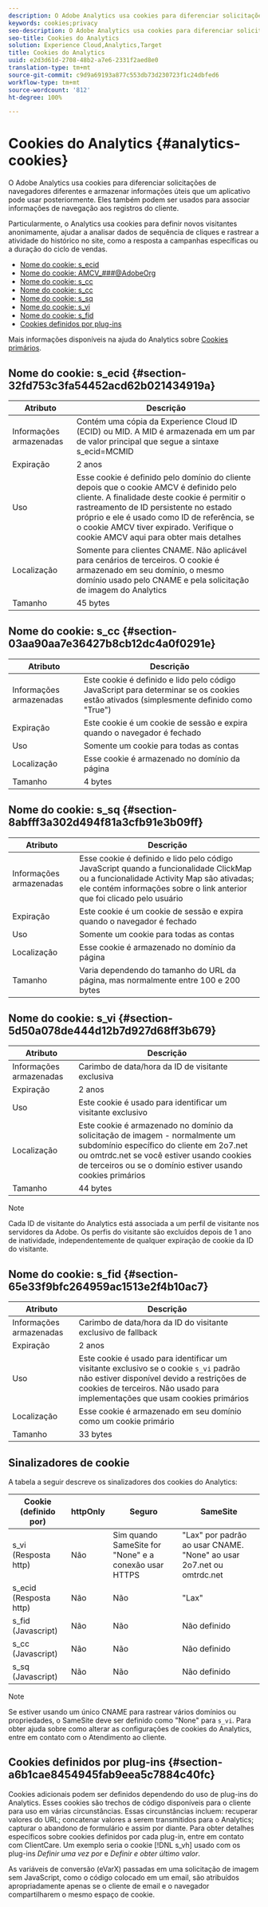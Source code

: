 ```yaml
---
description: O Adobe Analytics usa cookies para diferenciar solicitações de navegadores diferentes e armazenar informações úteis que um aplicativo pode usar posteriormente. Eles também podem ser usados para associar informações de navegação aos registros do cliente.
keywords: cookies;privacy
seo-description: O Adobe Analytics usa cookies para diferenciar solicitações de navegadores diferentes e armazenar informações úteis que um aplicativo pode usar posteriormente. Eles também podem ser usados para associar informações de navegação aos registros do cliente.
seo-title: Cookies do Analytics
solution: Experience Cloud,Analytics,Target
title: Cookies do Analytics
uuid: e2d3d61d-2708-48b2-a7e6-2331f2aed8e0
translation-type: tm+mt
source-git-commit: c9d9a69193a877c553db73d230723f1c24dbfed6
workflow-type: tm+mt
source-wordcount: '812'
ht-degree: 100%

---
```



# Cookies do Analytics {#analytics-cookies}

O Adobe Analytics usa cookies para diferenciar solicitações de navegadores diferentes e armazenar informações úteis que um aplicativo pode usar posteriormente. Eles também podem ser usados para associar informações de navegação aos registros do cliente.

Particularmente, o Analytics usa cookies para definir novos visitantes anonimamente, ajudar a analisar dados de sequência de cliques e rastrear a atividade do histórico no site, como a resposta a campanhas específicas ou a duração do ciclo de vendas.

* [Nome do cookie: s_ecid](../cookies/cookies-mc.md#section-32fd753c3fa54452acd62b021434919a)
* [Nome do cookie: AMCV_###@AdobeOrg](../cookies/cookies-mc.md#section-a12aa2a9296940ae82d8921b381b8fb0)
* [Nome do cookie: s_cc](../cookies/cookies-analytics.md#section-03aa90aa7e36427b8cb12dc4a0f0291e)
* [Nome do cookie: s_cc](../cookies/cookies-analytics.md#section-03aa90aa7e36427b8cb12dc4a0f0291e)
* [Nome do cookie: s_sq](../cookies/cookies-analytics.md#section-8abfff3a302d494f81a3cfb91e3b09ff)
* [Nome do cookie: s_vi](../cookies/cookies-analytics.md#section-5d50a078de444d12b7d927d68ff3b679)
* [Nome do cookie: s_fid](../cookies/cookies-analytics.md#section-65e33f9bfc264959ac1513e2f4b10ac7)
* [Cookies definidos por plug-ins](../cookies/cookies-analytics.md#section-a6b1cae8454945fab9eea5c7884c40fc)

Mais informações disponíveis na ajuda do Analytics sobre [Cookies primários](/help/interface/cookies/cookies-first-party.md).

## Nome do cookie: s_ecid {#section-32fd753c3fa54452acd62b021434919a}

| Atributo | Descrição |
|--- |--- |
| Informações armazenadas | Contém uma cópia da Experience Cloud ID (ECID) ou MID. A MID é armazenada em um par de valor principal que segue a sintaxe s_ecid=MCMID | `<ECID>` |
| Expiração | 2 anos |
| Uso | Esse cookie é definido pelo domínio do cliente depois que o cookie AMCV é definido pelo cliente. A finalidade deste cookie é permitir o rastreamento de ID persistente no estado próprio e ele é usado como ID de referência, se o cookie AMCV tiver expirado. Verifique o cookie AMCV aqui para obter mais detalhes |
| Localização | Somente para clientes CNAME. Não aplicável para cenários de terceiros. O cookie é armazenado em seu domínio, o mesmo domínio usado pelo CNAME e pela solicitação de imagem do Analytics |
| Tamanho | 45 bytes |

## Nome do cookie: s_cc {#section-03aa90aa7e36427b8cb12dc4a0f0291e}

| Atributo | Descrição |
|--- |--- |
| Informações armazenadas | Este cookie é definido e lido pelo código JavaScript para determinar se os cookies estão ativados (simplesmente definido como &quot;True&quot;) |
| Expiração | Este cookie é um cookie de sessão e expira quando o navegador é fechado |
| Uso | Somente um cookie para todas as contas |
| Localização | Esse cookie é armazenado no domínio da página |
| Tamanho | 4 bytes |

## Nome do cookie: s_sq {#section-8abfff3a302d494f81a3cfb91e3b09ff}

| Atributo | Descrição |
|--- |--- |
| Informações armazenadas | Esse cookie é definido e lido pelo código JavaScript quando a funcionalidade ClickMap ou a funcionalidade Activity Map são ativadas; ele contém informações sobre o link anterior que foi clicado pelo usuário |
| Expiração | Este cookie é um cookie de sessão e expira quando o navegador é fechado |
| Uso | Somente um cookie para todas as contas |
| Localização | Esse cookie é armazenado no domínio da página |
| Tamanho | Varia dependendo do tamanho do URL da página, mas normalmente entre 100 e 200 bytes |

## Nome do cookie: s_vi {#section-5d50a078de444d12b7d927d68ff3b679}

| Atributo | Descrição |
|--- |--- |
| Informações armazenadas | Carimbo de data/hora da ID de visitante exclusiva |
| Expiração | 2 anos |
| Uso | Este cookie é usado para identificar um visitante exclusivo |
| Localização | Este cookie é armazenado no domínio da solicitação de imagem - normalmente um subdomínio específico do cliente em 2o7.net ou omtrdc.net se você estiver usando cookies de terceiros ou se o domínio estiver usando cookies primários |
| Tamanho | 44 bytes |

>[!NOTE]
>
>Cada ID de visitante do Analytics está associada a um perfil de visitante nos servidores da Adobe. Os perfis do visitante são excluídos depois de 1 ano de inatividade, independentemente de qualquer expiração de cookie da ID do visitante.

## Nome do cookie: s_fid {#section-65e33f9bfc264959ac1513e2f4b10ac7}

| Atributo | Descrição |
|--- |--- |
| Informações armazenadas | Carimbo de data/hora da ID do visitante exclusivo de fallback |
| Expiração | 2 anos |
| Uso | Este cookie é usado para identificar um visitante exclusivo se o cookie `s_vi` padrão não estiver disponível devido a restrições de cookies de terceiros. Não usado para implementações que usam cookies primários |
| Localização | Esse cookie é armazenado em seu domínio como um cookie primário |
| Tamanho | 33 bytes |

## Sinalizadores de cookie

A tabela a seguir descreve os sinalizadores dos cookies do Analytics:

| Cookie (definido por) | httpOnly | Seguro | SameSite |
|--- |--- |--- |--- |
| s_vi (Resposta http) | Não | Sim quando SameSite for &quot;None&quot; e a conexão usar HTTPS | &quot;Lax&quot; por padrão ao usar CNAME. &quot;None&quot; ao usar 2o7.net ou omtrdc.net |
| s_ecid (Resposta http) | Não | Não | &quot;Lax&quot; |
| s_fid (Javascript) | Não | Não | Não definido |
| s_cc (Javascript) | Não | Não | Não definido |
| s_sq (Javascript) | Não | Não | Não definido |

>[!NOTE]
>
>Se estiver usando um único CNAME para rastrear vários domínios ou propriedades, o SameSite deve ser definido como &quot;None&quot; para `s_vi`. Para obter ajuda sobre como alterar as configurações de cookies do Analytics, entre em contato com o Atendimento ao cliente.

## Cookies definidos por plug-ins {#section-a6b1cae8454945fab9eea5c7884c40fc}

Cookies adicionais podem ser definidos dependendo do uso de plug-ins do Analytics. Esses cookies são trechos de código disponíveis para o cliente para uso em várias circunstâncias. Essas circunstâncias incluem: recuperar valores do URL; concatenar valores a serem transmitidos para o Analytics; capturar o abandono de formulário e assim por diante. Para obter detalhes específicos sobre cookies definidos por cada plug-in, entre em contato com ClientCare. Um exemplo seria o cookie [!DNL s_vh] usado com os plug-ins *Definir uma vez por* e *Definir e obter último valor*.

As variáveis de conversão (eVarX) passadas em uma solicitação de imagem sem JavaScript, como o código colocado em um email, são atribuídos apropriadamente apenas se o cliente de email e o navegador compartilharem o mesmo espaço de cookie.

